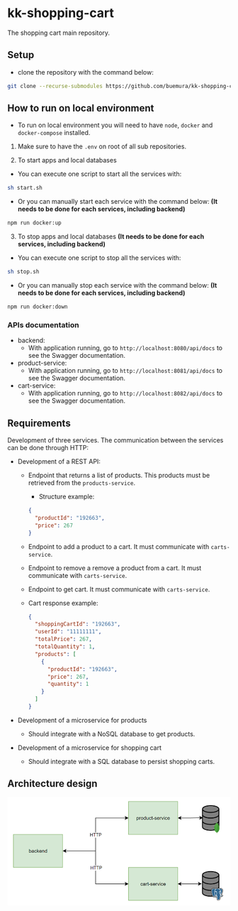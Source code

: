 # kk-shopping-cart

The shopping cart main repository.

## Setup

- clone the repository with the command below:

```bash
git clone --recurse-submodules https://github.com/buemura/kk-shopping-cart.git
```

## How to run on local environment

- To run on local environment you will need to have `node`, `docker` and `docker-compose` installed.

1. Make sure to have the `.env` on root of all sub repositories.

2. To start apps and local databases

- You can execute one script to start all the services with:

```bash
sh start.sh
```

- Or you can manually start each service with the command below: **(It needs to be done for each services, including backend)**

```bash
npm run docker:up
```

3. To stop apps and local databases **(It needs to be done for each services, including backend)**

- You can execute one script to stop all the services with:

```bash
sh stop.sh
```

- Or you can manually stop each service with the command below: **(It needs to be done for each services, including backend)**

```bash
npm run docker:down
```

### APIs documentation

- backend:
  - With application running, go to `http://localhost:8080/api/docs` to see the Swagger documentation.
- product-service:
  - With application running, go to `http://localhost:8081/api/docs` to see the Swagger documentation.
- cart-service:
  - With application running, go to `http://localhost:8082/api/docs` to see the Swagger documentation.

## Requirements

Development of three services. The communication between the services can be done through HTTP:

- Development of a REST API:

  - Endpoint that returns a list of products. This products must be retrieved from the `products-service`.

    - Structure example:

    ```json
    {
      "productId": "192663",
      "price": 267
    }
    ```

  - Endpoint to add a product to a cart. It must communicate with `carts-service`.
  - Endpoint to remove a remove a product from a cart. It must communicate with `carts-service`.
  - Endpoint to get cart. It must communicate with `carts-service`.
  - Cart response example:
    ```json
    {
      "shoppingCartId": "192663",
      "userId": "11111111",
      "totalPrice": 267,
      "totalQuantity": 1,
      "products": [
        {
          "productId": "192663",
          "price": 267,
          "quantity": 1
        }
      ]
    }
    ```

- Development of a microservice for products
  - Should integrate with a NoSQL database to get products.
- Development of a microservice for shopping cart
  - Should integrate with a SQL database to persist shopping carts.

## Architecture design

![Architecture](./docs/architecture.png)
